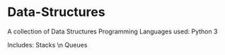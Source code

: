 # Data-Structures
A collection of Data Structures
Programming Languages used:
    Python 3
    
Includes:
    Stacks \n
    Queues
